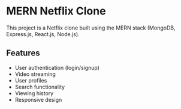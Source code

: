 # MERN Netflix Clone

This project is a Netflix clone built using the MERN stack (MongoDB, Express.js, React.js, Node.js).

## Features

- User authentication (login/signup)
- Video streaming
- User profiles
- Search functionality
- Viewing history
- Responsive design

